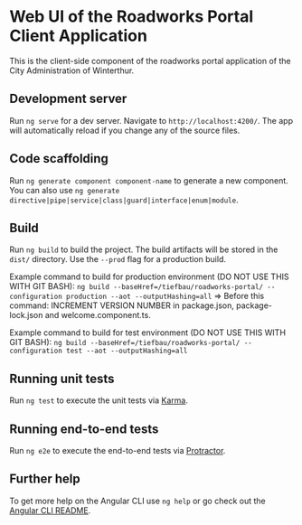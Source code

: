 # Web UI of the Roadworks Portal Client Application

This is the client-side component of the roadworks portal application of the City Administration of Winterthur.

## Development server

Run `ng serve` for a dev server. Navigate to `http://localhost:4200/`. The app will automatically reload if you change any of the source files.

## Code scaffolding

Run `ng generate component component-name` to generate a new component. You can also use `ng generate directive|pipe|service|class|guard|interface|enum|module`.

## Build

Run `ng build` to build the project. The build artifacts will be stored in the `dist/` directory. Use the `--prod` flag for a production build.

Example command to build for production environment (DO NOT USE THIS WITH GIT BASH):
`ng build --baseHref=/tiefbau/roadworks-portal/ --configuration production --aot --outputHashing=all`
=> Before this command: INCREMENT VERSION NUMBER in package.json, package-lock.json and welcome.component.ts.

Example command to build for test environment (DO NOT USE THIS WITH GIT BASH):
`ng build --baseHref=/tiefbau/roadworks-portal/ --configuration test --aot --outputHashing=all`

## Running unit tests

Run `ng test` to execute the unit tests via [Karma](https://karma-runner.github.io).

## Running end-to-end tests

Run `ng e2e` to execute the end-to-end tests via [Protractor](http://www.protractortest.org/).

## Further help

To get more help on the Angular CLI use `ng help` or go check out the [Angular CLI README](https://github.com/angular/angular-cli/blob/master/README.md).
